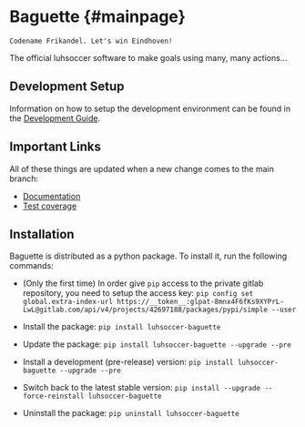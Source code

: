# Baguette {#mainpage}

`Codename Frikandel. Let's win Eindhoven!`

The official luhsoccer software to make goals using many, many actions...

## Development Setup

Information on how to setup the development environment can be found in the [Development Guide](DEVELOPMENT.md).

## Important Links

All of these things are updated when a new change comes to the main branch:

- [Documentation](https://software.luhbots-hannover.de/)
- [Test coverage](https://software.luhbots-hannover.de/test_coverage.html)

## Installation

Baguette is distributed as a python package. To install it, run the following commands:

- (Only the first time) In order give `pip` access to the private gitlab repository, you need to setup the access key: `pip config set global.extra-index-url https://__token__:glpat-8mnx4F6fKs9XYPrL-LwL@gitlab.com/api/v4/projects/42697188/packages/pypi/simple --user`

- Install the package: `pip install luhsoccer-baguette`

- Update the package: `pip install luhsoccer-baguette --upgrade --pre`

- Install a development (pre-release) version: `pip install luhsoccer-baguette --upgrade --pre`

- Switch back to the latest stable version: `pip install --upgrade --force-reinstall luhsoccer-baguette`

- Uninstall the package: `pip uninstall luhsoccer-baguette`

<!-- @subpage modules_page -->
<!-- @subpage configs
@subpage include_module
@subpage external_depends
@subpage tests -->
